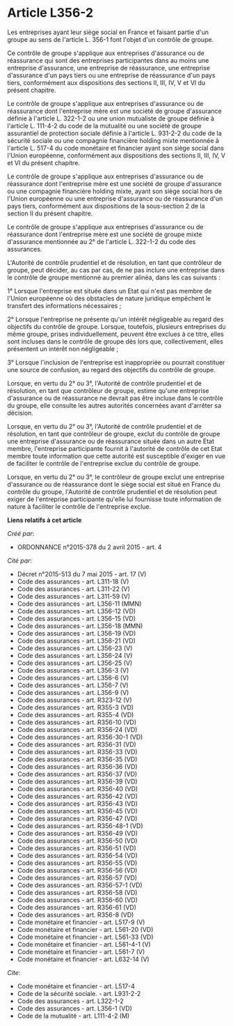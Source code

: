 # Article L356-2

Les entreprises ayant leur siège social en France et faisant partie d'un groupe au sens de l'article L. 356-1 font l'objet
d'un contrôle de groupe. 

Ce contrôle de groupe s'applique aux entreprises d'assurance ou de réassurance qui sont des entreprises participantes dans au
moins une entreprise d'assurance, une entreprise de réassurance, une entreprise d'assurance d'un pays tiers ou une entreprise
de réassurance d'un pays tiers, conformément aux dispositions des sections II, III, IV, V et VI du présent chapitre. 

Le contrôle de groupe s'applique aux entreprises d'assurance ou de réassurance dont l'entreprise mère est une société de
groupe d'assurance définie à l'article L. 322-1-2 ou une union mutualiste de groupe définie à l'article L. 111-4-2 du code de
la mutualité ou une société de groupe assurantiel de protection sociale définie à l'article L. 931-2-2 du code de la sécurité
sociale ou une compagnie financière holding mixte mentionnée à l'article L. 517-4 du code monétaire et financier ayant son
siège social dans l'Union européenne, conformément aux dispositions des sections II, III, IV, V et VI du présent chapitre. 

Le contrôle de groupe s'applique aux entreprises d'assurance ou de réassurance dont l'entreprise mère est une société de
groupe d'assurance ou une compagnie financière holding mixte, ayant son siège social hors de l'Union européenne ou une
entreprise d'assurance ou de réassurance d'un pays tiers, conformément aux dispositions de la sous-section 2 de la section II
du présent chapitre. 

Le contrôle de groupe s'applique aux entreprises d'assurance ou de réassurance dont l'entreprise mère est une société de
groupe mixte d'assurance mentionnée au 2° de l'article L. 322-1-2 du code des assurances. 

L'Autorité de contrôle prudentiel et de résolution, en tant que contrôleur de groupe, peut décider, au cas par cas, de ne pas
inclure une entreprise dans le contrôle de groupe mentionné au premier alinéa, dans les cas suivants : 

1° Lorsque l'entreprise est située dans un Etat qui n'est pas membre de l'Union européenne où des obstacles de nature
juridique empêchent le transfert des informations nécessaires ; 

2° Lorsque l'entreprise ne présente qu'un intérêt négligeable au regard des objectifs du contrôle de groupe. Lorsque,
toutefois, plusieurs entreprises du même groupe, prises individuellement, peuvent être exclues à ce titre, elles sont
incluses dans le contrôle de groupe dès lors que, collectivement, elles présentent un intérêt non négligeable ; 

3° Lorsque l'inclusion de l'entreprise est inappropriée ou pourrait constituer une source de confusion, au regard des
objectifs du contrôle de groupe. 

Lorsque, en vertu du 2° ou 3°, l'Autorité de contrôle prudentiel et de résolution, en tant que contrôleur de groupe, estime
qu'une entreprise d'assurance ou de réassurance ne devrait pas être incluse dans le contrôle du groupe, elle consulte les
autres autorités concernées avant d'arrêter sa décision. 

Lorsque, en vertu du 2° ou 3°, l'Autorité de contrôle prudentiel et de résolution, en tant que contrôleur de groupe, exclut
du contrôle de groupe une entreprise d'assurance ou de réassurance située dans un autre Etat membre, l'entreprise
participante fournit à l'autorité de contrôle de cet Etat membre toute information que cette autorité est susceptible
d'exiger en vue de faciliter le contrôle de l'entreprise exclue du contrôle de groupe. 

Lorsque, en vertu du 2° ou 3°, le contrôleur de groupe exclut une entreprise d'assurance ou de réassurance dont le siège
social est situé en France du contrôle du groupe, l'Autorité de contrôle prudentiel et de résolution peut exiger de
l'entreprise participante qu'elle lui fournisse toute information de nature à faciliter le contrôle de l'entreprise exclue.

**Liens relatifs à cet article**

_Créé par_:

  - ORDONNANCE n°2015-378 du 2 avril 2015 - art. 4

_Cité par_:

  - Décret n°2015-513 du 7 mai 2015 - art. 17 (V)
  - Code des assurances - art. L311-18 (V)
  - Code des assurances - art. L311-22 (V)
  - Code des assurances - art. L311-59 (V)
  - Code des assurances - art. L356-11 (MMN)
  - Code des assurances - art. L356-12 (VD)
  - Code des assurances - art. L356-15 (VD)
  - Code des assurances - art. L356-18 (MMN)
  - Code des assurances - art. L356-19 (VD)
  - Code des assurances - art. L356-21 (VD)
  - Code des assurances - art. L356-23 (V)
  - Code des assurances - art. L356-24 (V)
  - Code des assurances - art. L356-25 (V)
  - Code des assurances - art. L356-3 (V)
  - Code des assurances - art. L356-6 (V)
  - Code des assurances - art. L356-7 (V)
  - Code des assurances - art. L356-9 (V)
  - Code des assurances - art. R323-12 (V)
  - Code des assurances - art. R355-3 (VD)
  - Code des assurances - art. R355-4 (VD)
  - Code des assurances - art. R356-10 (VD)
  - Code des assurances - art. R356-24 (VD)
  - Code des assurances - art. R356-30-1 (VD)
  - Code des assurances - art. R356-31 (VD)
  - Code des assurances - art. R356-33 (VD)
  - Code des assurances - art. R356-35 (VD)
  - Code des assurances - art. R356-36 (VD)
  - Code des assurances - art. R356-37 (VD)
  - Code des assurances - art. R356-39 (VD)
  - Code des assurances - art. R356-40 (VD)
  - Code des assurances - art. R356-42 (VD)
  - Code des assurances - art. R356-43 (VD)
  - Code des assurances - art. R356-45 (VD)
  - Code des assurances - art. R356-47 (VD)
  - Code des assurances - art. R356-48-1 (VD)
  - Code des assurances - art. R356-49 (VD)
  - Code des assurances - art. R356-50 (VD)
  - Code des assurances - art. R356-51 (VD)
  - Code des assurances - art. R356-54 (VD)
  - Code des assurances - art. R356-55 (VD)
  - Code des assurances - art. R356-56 (VD)
  - Code des assurances - art. R356-57 (VD)
  - Code des assurances - art. R356-57-1 (VD)
  - Code des assurances - art. R356-58 (VD)
  - Code des assurances - art. R356-60 (VD)
  - Code des assurances - art. R356-61 (VD)
  - Code des assurances - art. R356-8 (VD)
  - Code monétaire et financier - art. L517-9 (V)
  - Code monétaire et financier - art. L561-20 (VD)
  - Code monétaire et financier - art. L561-33 (VD)
  - Code monétaire et financier - art. L561-4-1 (V)
  - Code monétaire et financier - art. L561-7 (V)
  - Code monétaire et financier - art. L632-14 (V)

_Cite_:

  - Code monétaire et financier - art. L517-4
  - Code de la sécurité sociale. - art. L931-2-2
  - Code des assurances - art. L322-1-2
  - Code des assurances - art. L356-1 (VD)
  - Code de la mutualité - art. L111-4-2 (M)
